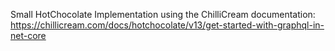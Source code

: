 Small HotChocolate Implementation using the ChilliCream documentation:
https://chillicream.com/docs/hotchocolate/v13/get-started-with-graphql-in-net-core
